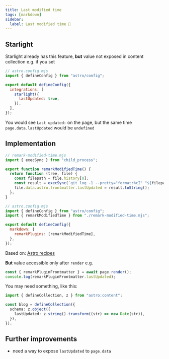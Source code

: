 ```yaml
---
title: Last modified time
tags: [markdown]
sidebar:
  label: Last modified time 🚧
---
```


## Starlight

Starlight already has this feature, **but** value not exposed in content collection e.g. if you set

```js
// astro.config.mjs
import { defineConfig } from "astro/config";

export default defineConfig({
  integrations: [
    starlight({
      lastUpdated: true,
    }),
  ],
});
```

You would see `Last updated:` on the page, but the same time `page.data.lastUpdated` would be `undefined`

## Implementation

```js
// remark-modified-time.mjs
import { execSync } from "child_process";

export function remarkModifiedTime() {
  return function (tree, file) {
    const filepath = file.history[0];
    const result = execSync(`git log -1 --pretty="format:%cI" "${filepath}"`);
    file.data.astro.frontmatter.lastUpdated = result.toString();
  };
}
```

```js
// astro.config.mjs
import { defineConfig } from "astro/config";
import { remarkModifiedTime } from "./remark-modified-time.mjs";

export default defineConfig({
  markdown: {
    remarkPlugins: [remarkModifiedTime],
  },
});
```

Based on: [Astro recipes](https://docs.astro.build/en/recipes/modified-time/)

**But** value accessible only after `render` e.g.

```ts
const { remarkPluginFrontmatter } = await page.render();
console.log(remarkPluginFrontmatter.lastUpdated);
```

You may need something, like this:

```ts
import { defineCollection, z } from "astro:content";

const blog = defineCollection({
  schema: z.object({
    lastUpdated: z.string().transform((str) => new Date(str)),
  }),
});
```

## Further improvements

- need a way to expose `lastUpdated` to `page.data`
